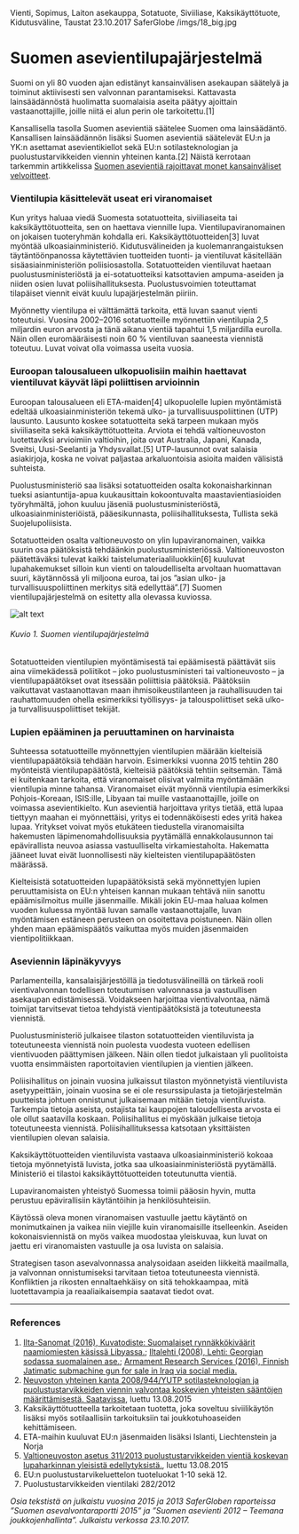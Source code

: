 Vienti, Sopimus, Laiton asekauppa, Sotatuote, Siviiliase, Kaksikäyttötuote, Kidutusväline, Taustat
23.10.2017
SaferGlobe
/imgs/18_big.jpg


# Suomen asevientilupajärjestelmä

Suomi on yli 80 vuoden ajan edistänyt kansainvälisen asekaupan säätelyä ja toiminut aktiivisesti sen valvonnan parantamiseksi. Kattavasta lainsäädännöstä huolimatta suomalaisia aseita päätyy ajoittain vastaanottajille, joille niitä ei alun perin ole tarkoitettu.[1]

Kansallisella tasolla Suomen asevientiä säätelee Suomen oma lainsäädäntö. Kansallisen lainsäädännön lisäksi Suomen asevientiä säätelevät EU:n ja YK:n asettamat asevientikiellot sekä EU:n sotilasteknologian ja puolustustarvikkeiden viennin yhteinen kanta.[2] Näistä kerrotaan tarkemmin artikkelissa [Suomen asevientiä rajoittavat monet kansainväliset velvoitteet](../articles/17).

### Vientilupia käsittelevät useat eri viranomaiset

Kun yritys haluaa viedä Suomesta sotatuotteita, siviiliaseita tai kaksikäyttötuotteita, sen on haettava viennille lupa. Vientilupaviranomainen on jokaisen tuoteryhmän kohdalla eri. Kaksikäyttötuotteiden[3] luvat myöntää ulkoasiainministeriö. Kidutusvälineiden ja kuolemanrangaistuksen täytäntöönpanossa käytettävien tuotteiden tuonti- ja vientiluvat käsitellään sisäasiainministeriön poliisiosastolla. Sotatuotteiden vientiluvat haetaan puolustusministeriöstä ja ei-sotatuotteiksi katsottavien ampuma-aseiden ja niiden osien luvat poliisihallituksesta. Puolustusvoimien toteuttamat tilapäiset viennit eivät kuulu lupajärjestelmän piiriin.

Myönnetty vientilupa ei välttämättä tarkoita, että luvan saanut vienti toteutuisi. Vuosina 2002–2016 sotatuotteille myönnettiin vientilupia 2,5 miljardin euron arvosta ja tänä aikana vientiä tapahtui 1,5 miljardilla eurolla. Näin ollen euromääräisesti noin 60 % vientiluvan saaneesta viennistä toteutuu. Luvat voivat olla voimassa useita vuosia.

### Euroopan talousalueen ulkopuolisiin maihin haettavat vientiluvat käyvät läpi poliittisen arvioinnin

Euroopan talousalueen eli ETA-maiden[4] ulkopuolelle lupien myöntämistä edeltää ulkoasiainministeriön tekemä ulko- ja turvallisuuspoliittinen (UTP) lausunto. Lausunto koskee sotatuotteita sekä tarpeen mukaan myös siviiliaseita sekä kaksikäyttötuotteita. Arviota ei tehdä valtioneuvoston luotettaviksi arvioimiin valtioihin, joita ovat Australia, Japani, Kanada, Sveitsi, Uusi-Seelanti ja Yhdysvallat.[5] UTP-lausunnot ovat salaisia asiakirjoja, koska ne voivat paljastaa arkaluontoisia asioita maiden välisistä suhteista.

Puolustusministeriö saa lisäksi sotatuotteiden osalta kokonaisharkinnan tueksi asiantuntija-apua kuukausittain kokoontuvalta maastavientiasioiden työryhmältä, johon kuuluu jäseniä puolustusministeriöstä, ulkoasiainministeriöistä, pääesikunnasta, poliisihallituksesta, Tullista sekä Suojelupoliisista.

Sotatuotteiden osalta valtioneuvosto on ylin lupaviranomainen, vaikka suurin osa päätöksistä tehdäänkin puolustusministeriössä. Valtioneuvoston päätettäväksi tulevat kaikki taistelumateriaaliluokkiin[6] kuuluvat lupahakemukset silloin kun vienti on taloudelliselta arvoltaan huomattavan suuri, käytännössä yli miljoona euroa, tai jos ”asian ulko- ja turvallisuuspoliittinen merkitys sitä edellyttää”.[7] Suomen vientilupajärjestelmä on esitetty alla olevassa kuviossa.

![alt text](https://saferglobe.fi/wp-content/uploads/2017/09/vientilupajarjestelma.png "Suomen vientilupajärjestelmä")
###### Kuvio 1. Suomen vientilupajärjestelmä

Sotatuotteiden vientilupien myöntämisestä tai epäämisestä päättävät siis aina viimekädessä poliitikot – joko puolustusministeri tai valtioneuvosto – ja vientilupapäätökset ovat itsessään poliittisia päätöksiä. Päätöksiin vaikuttavat vastaanottavan maan ihmisoikeustilanteen ja rauhallisuuden tai rauhattomuuden ohella esimerkiksi työllisyys- ja talouspoliittiset sekä ulko- ja turvallisuuspoliittiset tekijät.

### Lupien epääminen ja peruuttaminen on harvinaista

Suhteessa sotatuotteille myönnettyjen vientilupien määrään kielteisiä vientilupapäätöksiä tehdään harvoin. Esimerkiksi vuonna 2015 tehtiin 280 myönteistä vientilupapäätöstä, kielteisiä päätöksiä tehtiin seitsemän. Tämä ei kuitenkaan tarkoita, että viranomaiset olisivat valmiita myöntämään vientilupia minne tahansa. Viranomaiset eivät myönnä vientilupia esimerkiksi Pohjois-Koreaan, ISIS:ille, Libyaan tai muille vastaanottajille, joille on voimassa asevientikielto. Kun asevientiä harjoittava yritys tietää, että lupaa tiettyyn maahan ei myönnettäisi, yritys ei todennäköisesti edes yritä hakea lupaa. Yritykset voivat myös etukäteen tiedustella viranomaisilta hakemusten läpimenomahdollisuuksia pyytämällä ennakkolausunnon tai epävirallista neuvoa asiassa vastuulliselta virkamiestaholta. Hakematta jääneet luvat eivät luonnollisesti näy kielteisten vientilupapäätösten määrässä.

Kielteisistä sotatuotteiden lupapäätöksistä sekä myönnettyjen lupien peruuttamisista on EU:n yhteisen kannan mukaan tehtävä niin sanottu epäämisilmoitus muille jäsenmaille. Mikäli jokin EU-maa haluaa kolmen vuoden kuluessa myöntää luvan samalle vastaanottajalle, luvan myöntämisen estäneen perusteen on osoitettava poistuneen. Näin ollen yhden maan epäämispäätös vaikuttaa myös muiden jäsenmaiden vientipolitiikkaan.

### Aseviennin läpinäkyvyys

Parlamenteilla, kansalaisjärjestöillä ja tiedotusvälineillä on tärkeä rooli vientivalvonnan todellisen toteutumisen valvonnassa ja vastuullisen asekaupan edistämisessä. Voidakseen harjoittaa vientivalvontaa, nämä toimijat tarvitsevat tietoa tehdyistä vientipäätöksistä ja toteutuneesta viennistä.

Puolustusministeriö julkaisee tilaston sotatuotteiden vientiluvista ja toteutuneesta viennistä noin puolesta vuodesta vuoteen edellisen vientivuoden päättymisen jälkeen. Näin ollen tiedot julkaistaan yli puolitoista vuotta ensimmäisten raportoitavien vientilupien ja vientien jälkeen.

Poliisihallitus on joinain vuosina julkaissut tilaston myönnetyistä vientiluvista asetyypeittäin, joinain vuosina se ei ole resurssipulasta ja tietojärjestelmän puutteista johtuen onnistunut julkaisemaan mitään tietoja vientiluvista. Tarkempia tietoja aseista, ostajista tai kauppojen taloudellisesta arvosta ei ole ollut saatavilla koskaan. Poliisihallitus ei myöskään julkaise tietoja toteutuneesta viennistä. Poliisihallituksessa katsotaan yksittäisten vientilupien olevan salaisia.

Kaksikäyttötuotteiden vientiluvista vastaava ulkoasiainministeriö kokoaa tietoja myönnetyistä luvista, jotka saa ulkoasiainministeriöstä pyytämällä. Ministeriö ei tilastoi kaksikäyttötuotteiden toteutunutta vientiä.

Lupaviranomaisten yhteistyö Suomessa toimii pääosin hyvin, mutta perustuu epävirallisiin käytäntöihin ja henkilösuhteisiin.

Käytössä oleva monen viranomaisen vastuulle jaettu käytäntö on monimutkainen ja vaikea niin viejille kuin viranomaisille itselleenkin. Aseiden kokonaisviennistä on myös vaikea muodostaa yleiskuvaa, kun luvat on jaettu eri viranomaisten vastuulle ja osa luvista on salaisia.

Strategisen tason asevalvonnassa analysoidaan aseiden liikkeitä maailmalla, ja valvonnan onnistumiseksi tarvitaan tietoa toteutuneesta viennistä. Konfliktien ja rikosten ennaltaehkäisy on sitä tehokkaampaa, mitä luotettavampia ja reaaliaikaisempia saatavat tiedot ovat.

***

### References

1. [Ilta-Sanomat (2016), Kuvatodiste: Suomalaiset rynnäkkökiväärit naamiomiesten käsissä Libyassa.](http://www.iltasanomat.fi/kotimaa/art-2000001128008.html); [Iltalehti (2008), Lehti: Georgian sodassa suomalainen ase.](http://www.iltalehti.fi/uutiset/200808168114131_uu.shtml); [Armament Research Services (2016), Finnish Jatimatic submachine gun for sale in Iraq via social media.](http://armamentresearch.com/finnish-jatimatic-submachine-gun-for-sale-in-iraq-via-social-media/)
2. [Neuvoston yhteinen kanta 2008/944/YUTP sotilasteknologian ja puolustustarvikkeiden viennin valvontaa koskevien yhteisten sääntöjen määrittämisestä. Saatavissa](http://eur-lex.europa.eu/LexUriServ/LexUriServ.do?uri=OJ:L:2008:335:0099:0103:FI:PDF), luettu 13.08.2015
3. Kaksikäyttötuotteella tarkoitetaan tuotetta, joka soveltuu siviilikäytön lisäksi myös sotilaallisiin tarkoituksiin tai joukkotuhoaseiden kehittämiseen.
4. ETA-maihin kuuluvat EU:n jäsenmaiden lisäksi Islanti, Liechtenstein ja Norja
5. [Valtioneuvoston asetus 311/2013 puolustustarvikkeiden vientiä koskevan lupaharkinnan yleisistä edellytyksistä.](https://www.finlex.fi/fi/laki/alkup/2013/20130311), luettu 13.08.2015
6. EU:n puolustustarvikeluettelon tuoteluokat 1-10 sekä 12.
7. Puolustustarvikkeiden vientilaki 282/2012

*Osia tekstistä on julkaistu vuosina 2015 ja 2013 SaferGloben raporteissa ”Suomen asevalvontaraportti 2015” ja ”Suomen asevienti 2012 – Teemana joukkojenhallinta”.
Julkaistu verkossa 23.10.2017.*